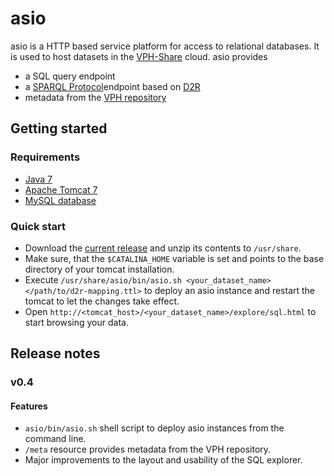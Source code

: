# asio

asio is a HTTP based service platform for access to relational databases. It is used to host
datasets in the [VPH-Share](http://vph-share.eu/) cloud. asio provides

 * a SQL query endpoint
 * a [SPARQL Protocol](http://www.w3.org/TR/sparql11-protocol/)endpoint based on [D2R](http://d2rq.org/)
 * metadata from the [VPH repository](http://vphshare.atosresearch.eu/)

## Getting started

### Requirements

 * [Java 7](http://openjdk.java.net/projects/jdk7/)
 * [Apache Tomcat 7](http://tomcat.apache.org/)
 * [MySQL database](http://dev.mysql.com/)

### Quick start

 * Download the [current release](http://homepage.univie.ac.at/chris.borckholder/asio/latest) and
  unzip its contents to `/usr/share`.
 * Make sure, that the `$CATALINA_HOME` variable is set and points to the base directory of your
 tomcat installation.
 * Execute `/usr/share/asio/bin/asio.sh <your_dataset_name> </path/to/d2r-mapping.ttl>` to deploy
  an asio instance and restart the tomcat to let the changes take effect.
 * Open `http://<tomcat_host>/<your_dataset_name>/explore/sql.html` to start browsing your data.

## Release notes

### v0.4

#### Features

 * `asio/bin/asio.sh` shell script to deploy asio instances from the command line.
 * `/meta` resource provides metadata from the VPH repository.
 * Major improvements to the layout and usability of the SQL explorer.
